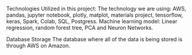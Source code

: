 Technologies Utilized in this project:
The technology we are using: AWS, pandas, jupyter notebook, plotly, matplot, materials project, tensorflow, keras, Spark, Colab, SQL, Postgress. Machine learning model: Linear regression, random forest tree, PCA and Neuron Networks.

Database Storage
The database where all of the data is being stored is through AWS on Amazon.

